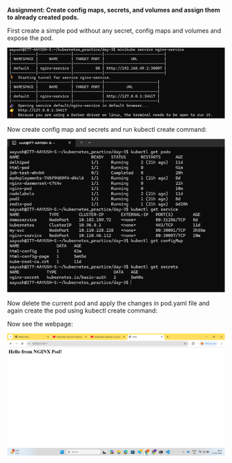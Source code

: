 **Assignment: Create config maps, secrets, and volumes and assign them to already created pods.**

First create a simple pod without any secret, config maps and volumes and expose the pod.

![alt text](../Day-3/service.png)

Now create config map and secrets and run kubectl create command:

![alt text](../Day-3/image.png)

Now delete the current pod and apply the changes in pod.yaml file and again create the pod using kubectl create command:

Now see the webpage:

![alt text](../Day-3/afterweb.png)